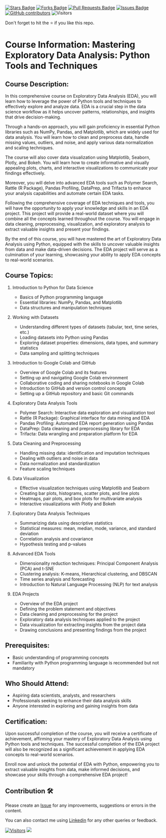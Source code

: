 <a href="https://github.com/drshahizan/courses/stargazers"><img src="https://img.shields.io/github/stars/drshahizan/courses" alt="Stars Badge"/></a>
<a href="https://github.com/drshahizan/courses/network/members"><img src="https://img.shields.io/github/forks/drshahizan/courses" alt="Forks Badge"/></a>
<a href="https://github.com/drshahizan/courses/pulls"><img src="https://img.shields.io/github/issues-pr/drshahizan/courses" alt="Pull Requests Badge"/></a>
<a href="https://github.com/drshahizan/courses/issues"><img src="https://img.shields.io/github/issues/drshahizan/courses" alt="Issues Badge"/></a>
<a href="https://github.com/drshahizan/courses/graphs/contributors"><img alt="GitHub contributors" src="https://img.shields.io/github/contributors/drshahizan/courses?color=2b9348"></a>
![Visitors](https://api.visitorbadge.io/api/visitors?path=https%3A%2F%2Fgithub.com%2Fdrshahizan%2Fcourses&labelColor=%23d9e3f0&countColor=%23697689&style=flat)

Don't forget to hit the :star: if you like this repo.

# Course Information: Mastering Exploratory Data Analysis: Python Tools and Techniques

## Course Description:
In this comprehensive course on Exploratory Data Analysis (EDA), you will learn how to leverage the power of Python tools and techniques to effectively explore and analyze data. EDA is a crucial step in the data science workflow as it helps uncover patterns, relationships, and insights that drive decision-making.

Through a hands-on approach, you will gain proficiency in essential Python libraries such as NumPy, Pandas, and Matplotlib, which are widely used for data analysis. You will learn how to clean and preprocess data, handle missing values, outliers, and noise, and apply various data normalization and scaling techniques.

The course will also cover data visualization using Matplotlib, Seaborn, Plotly, and Bokeh. You will learn how to create informative and visually appealing plots, charts, and interactive visualizations to communicate your findings effectively.

Moreover, you will delve into advanced EDA tools such as Polymer Search, Rattle (R Package), Pandas Profiling, DataPrep, and Trifacta to enhance your analysis capabilities and automate certain EDA tasks.

Following the comprehensive coverage of EDA techniques and tools, you will have the opportunity to apply your knowledge and skills in an EDA project. This project will provide a real-world dataset where you will combine all the concepts learned throughout the course. You will engage in data cleaning, preprocessing, visualization, and exploratory analysis to extract valuable insights and present your findings.

By the end of this course, you will have mastered the art of Exploratory Data Analysis using Python, equipped with the skills to uncover valuable insights from data and make data-driven decisions. The EDA project will serve as a culmination of your learning, showcasing your ability to apply EDA concepts to real-world scenarios.

## Course Topics:
1. Introduction to Python for Data Science
   - Basics of Python programming language
   - Essential libraries: NumPy, Pandas, and Matplotlib
   - Data structures and manipulation techniques

2. Working with Datasets
   - Understanding different types of datasets (tabular, text, time series, etc.)
   - Loading datasets into Python using Pandas
   - Exploring dataset properties: dimensions, data types, and summary statistics
   - Data sampling and splitting techniques

3. Introduction to Google Colab and GitHub
   - Overview of Google Colab and its features
   - Setting up and navigating Google Colab environment
   - Collaborative coding and sharing notebooks in Google Colab
   - Introduction to GitHub and version control concepts
   - Setting up a GitHub repository and basic Git commands

4. Exploratory Data Analysis Tools
   - Polymer Search: Interactive data exploration and visualization tool
   - Rattle (R Package): Graphical interface for data mining and EDA
   - Pandas Profiling: Automated EDA report generation using Pandas
   - DataPrep: Data cleaning and preprocessing library for EDA
   - Trifacta: Data wrangling and preparation platform for EDA

5. Data Cleaning and Preprocessing
   - Handling missing data: identification and imputation techniques
   - Dealing with outliers and noise in data
   - Data normalization and standardization
   - Feature scaling techniques

6. Data Visualization
   - Effective visualization techniques using Matplotlib and Seaborn
   - Creating bar plots, histograms, scatter plots, and line plots
   - Heatmaps, pair plots, and box plots for multivariate analysis
   - Interactive visualizations with Plotly and Bokeh

7. Exploratory Data Analysis Techniques
   - Summarizing data using descriptive statistics
   - Statistical measures: mean, median, mode, variance, and standard deviation
   - Correlation analysis and covariance
   - Hypothesis testing and p-values

8. Advanced EDA Tools
   - Dimensionality reduction techniques: Principal Component Analysis (PCA) and t-SNE
   - Clustering analysis: K-means, Hierarchical clustering, and DBSCAN
   - Time series analysis and forecasting
   - Introduction to Natural Language Processing (NLP) for text analysis

9. EDA Projects
   - Overview of the EDA project
   - Defining the problem statement and objectives
   - Data cleaning and preprocessing for the project
   - Exploratory data analysis techniques applied to the project
   - Data visualization for extracting insights from the project data
   - Drawing conclusions and presenting findings from the project

## Prerequisites:
- Basic understanding of programming concepts
- Familiarity with Python programming language is recommended but not mandatory

## Who Should Attend:
- Aspiring data scientists, analysts, and researchers
- Professionals seeking to enhance their data analysis skills
- Anyone interested in exploring and gaining insights from data

## Certification:
Upon successful completion of the course, you will receive a certificate of achievement, affirming your mastery of Exploratory Data Analysis using Python tools and techniques. The successful completion of the EDA project will also be recognized as a significant achievement in applying EDA concepts to real-world scenarios.

Enroll now and unlock the potential of EDA with Python, empowering you to extract valuable insights from data, make informed decisions, and showcase your skills through a comprehensive EDA project!

## Contribution 🛠️
Please create an [Issue](https://github.com/drshahizan/courses/issues) for any improvements, suggestions or errors in the content.

You can also contact me using [Linkedin](https://www.linkedin.com/in/drshahizan/) for any other queries or feedback.

[![Visitors](https://api.visitorbadge.io/api/visitors?path=https%3A%2F%2Fgithub.com%2Fdrshahizan&labelColor=%23697689&countColor=%23555555&style=plastic)](https://visitorbadge.io/status?path=https%3A%2F%2Fgithub.com%2Fdrshahizan)
![](https://hit.yhype.me/github/profile?user_id=81284918)
